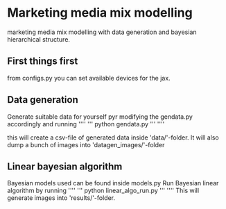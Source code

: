 # Marketing media mix modelling
marketing media mix modelling with data generation and bayesian hierarchical structure.

## First things first

from configs.py you can set available devices for the jax.

## Data generation
Generate suitable data for yourself pyr modifying the gendata.py accordingly and running
''''
'''
python gendata.py
'''
''''

this will create a csv-file of generated data inside 'data/'-folder. It will also dump a bunch of images into 'datagen_images/'-folder

## Linear bayesian algorithm
Bayesian models used can be found inside models.py
Run Bayesian linear algorithm by running 
''''
'''
python linear_algo_run.py
'''
''''
This will generate images into 'results/'-folder.